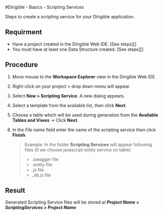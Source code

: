 #Dirigible - Basics -  Scripting Services

Steps to create a scripting service for your Dirigible application.

## Requirment

* Have a project created in the Dirigible Web IDE. [See steps][]
* You must have at least one Data Structure created. [See steps][]

## Procedure

1. Move mouse to the **Workspace Explorer** view in the Dirigible Web IDE.

2. Right-click on your project > drop down menu will appear.

3. Select **New > Scripting Service**. A new dialog appears.

4. Select a template from the available list, then click **Next**.

5. Choose a table which will be used during generation from the **Available Tables and Viwes**  -> Click **Next**.

6. In the *File name* field enter the name of the scripting service then click **Finish**.

   > Example: In the folder **Scripting Services** will appear following files (if we choose javascript entity service on table)
   >
   > * *.swagger* file
   > * *.entity* file
   > * *.js* file
   > * *_lib.js* file

## Result

Generated Scripting Service files will be stored at __*Project Name > ScriptingServices > Project Name*__

